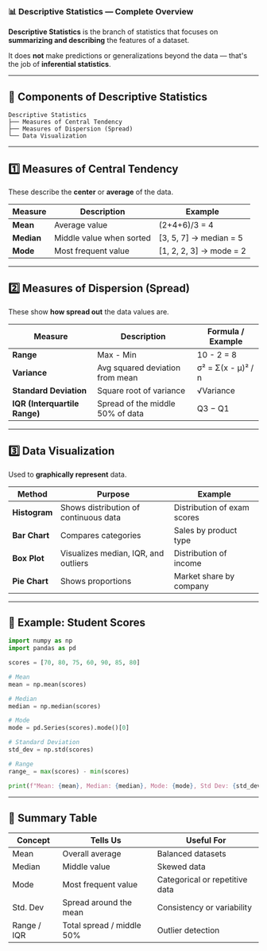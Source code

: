 ### 📊 Descriptive Statistics — Complete Overview

**Descriptive Statistics** is the branch of statistics that focuses on **summarizing and describing** the features of a dataset.

It does **not** make predictions or generalizations beyond the data — that's the job of **inferential statistics**.

---

## 🧱 Components of Descriptive Statistics

```
Descriptive Statistics
├── Measures of Central Tendency
├── Measures of Dispersion (Spread)
└── Data Visualization
```

---

## 1️⃣ Measures of Central Tendency

These describe the **center** or **average** of the data.

| Measure    | Description              | Example                  |
| ---------- | ------------------------ | ------------------------ |
| **Mean**   | Average value            | (2+4+6)/3 = 4            |
| **Median** | Middle value when sorted | \[3, 5, 7] → median = 5  |
| **Mode**   | Most frequent value      | \[1, 2, 2, 3] → mode = 2 |

---

## 2️⃣ Measures of Dispersion (Spread)

These show **how spread out** the data values are.

| Measure                       | Description                      | Formula / Example  |
| ----------------------------- | -------------------------------- | ------------------ |
| **Range**                     | Max - Min                        | 10 - 2 = 8         |
| **Variance**                  | Avg squared deviation from mean  | σ² = Σ(x - μ)² / n |
| **Standard Deviation**        | Square root of variance          | √Variance          |
| **IQR (Interquartile Range)** | Spread of the middle 50% of data | Q3 − Q1            |

---

## 3️⃣ Data Visualization

Used to **graphically represent** data.

| Method        | Purpose                               | Example                     |
| ------------- | ------------------------------------- | --------------------------- |
| **Histogram** | Shows distribution of continuous data | Distribution of exam scores |
| **Bar Chart** | Compares categories                   | Sales by product type       |
| **Box Plot**  | Visualizes median, IQR, and outliers  | Distribution of income      |
| **Pie Chart** | Shows proportions                     | Market share by company     |

---

## 🧪 Example: Student Scores

```python
import numpy as np
import pandas as pd

scores = [70, 80, 75, 60, 90, 85, 80]

# Mean
mean = np.mean(scores)

# Median
median = np.median(scores)

# Mode
mode = pd.Series(scores).mode()[0]

# Standard Deviation
std_dev = np.std(scores)

# Range
range_ = max(scores) - min(scores)

print(f"Mean: {mean}, Median: {median}, Mode: {mode}, Std Dev: {std_dev}, Range: {range_}")
```

---

## 🧠 Summary Table

| Concept     | Tells Us                  | Useful For                     |
| ----------- | ------------------------- | ------------------------------ |
| Mean        | Overall average           | Balanced datasets              |
| Median      | Middle value              | Skewed data                    |
| Mode        | Most frequent value       | Categorical or repetitive data |
| Std. Dev    | Spread around the mean    | Consistency or variability     |
| Range / IQR | Total spread / middle 50% | Outlier detection              |

